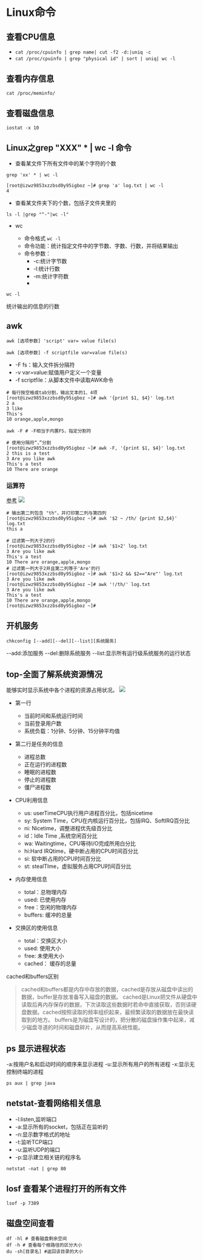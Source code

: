 # Linux命令
## 查看CPU信息
 * `cat /proc/cpuinfo | grep name| cut -f2 -d:|uniq -c`
 * `cat /proc/cpuinfo | grep "physical id" | sort | uniq| wc -l`
## 查看内存信息
`cat /proc/meminfo/`

## 查看磁盘信息
`iostat -x 10`
## Linux之grep "XXX" * | wc -l 命令

* 查看某文件下所有文件中的某个字符的个数
```shell
grep 'xx' * | wc -l

[root@izwz9853xzzbsd0y95igboz ~]# grep 'a' log.txt | wc -l
4
```
* 查看某文件夹下的个数，包括子文件夹里的

```shell
ls -l |grep "^-"|wc -l"
```
* wc

  * 命令格式 `wc -l`
  * 命令功能：统计指定文件中的字节数、字数、行数，并将结果输出
  * 命令参数：
    * -c:统计字节数
    * -l:统计行数
    * -m:统计字符数
    * 
```
wc -l
```
统计输出的信息的行数

## awk

```shell
awk [选项参数] 'script' var= value file(s)

awk [选项参数] -f scriptfile var=value file(s)
```

* -F fs：输入文件拆分隔符
* -v var=value:赋值用户定义一个变量
* -f scriptfile：从脚本文件中读取AWK命令

```shell
# 每行按空格或tab分割，输出文本的1、4项
[root@izwz9853xzzbsd0y95igboz ~]# awk '{print $1, $4}' log.txt
2 a
3 like
This's 
10 orange,apple,mongo
```
`awk -F # -F相当于内置FS，指定分割符`

```shell
# 使用分隔符“，”分割
[root@izwz9853xzzbsd0y95igboz ~]# awk -F, '{print $1, $4}' log.txt
2 this is a test 
3 Are you like awk 
This's a test 
10 There are orange 
```

### 运算符
[参考](https://www.runoob.com/linux/linux-comm-awk.html)
![](./img/awk.png)

```shell
# 输出第二列包含 "th"，并打印第二列与第四列
[root@izwz9853xzzbsd0y95igboz ~]# awk '$2 ~ /th/ {print $2,$4}' log.txt
this a

# 过滤第一列大于2的行
[root@izwz9853xzzbsd0y95igboz ~]# awk '$1>2' log.txt
3 Are you like awk
This's a test
10 There are orange,apple,mongo
# 过滤第一列大于2并且第二列等于'Are'的行
[root@izwz9853xzzbsd0y95igboz ~]# awk '$1>2 && $2=="Are"' log.txt
3 Are you like awk
[root@izwz9853xzzbsd0y95igboz ~]# awk '!/th/' log.txt
3 Are you like awk
This's a test
10 There are orange,apple,mongo
[root@izwz9853xzzbsd0y95igboz ~]# 
```

## 开机服务

```
chkconfig [--add][--del][--list][系统服务]
```
--add:添加服务
--del:删除系统服务
--list:显示所有运行级系统服务的运行状态


## top-全面了解系统资源情况
能够实时显示系统中各个进程的资源占用状况。
![](./img/top.png)
* 第一行
  * 当前时间和系统运行时间
  * 当前登录用户数
  * 系统负载：1分钟、5分钟、15分钟平均值
* 第二行是任务的信息
  * 进程总数
  * 正在运行的进程数
  * 睡眠的进程数
  * 停止的进程数
  * 僵尸进程数

* CPU利用信息
  * us: userTimeCPU执行用户进程百分比，包括nicetime
  * sy: System Time，CPU在内核运行百分比，包括IRQ、SoftIRQ百分比
  * ni: Nicetime，调整进程优先级百分比
  * id：Idle Time ,系统空闲百分比
  * wa: Waitingtime，CPU等待I/O完成所用白分比
  * hi:Hard IRQtime，硬中断占用的CPU时间百分比
  * si: 软中断占用的CPU时间百分比
  * st: stealTIme，虚拟服务占用CPU时间百分比

* 内存使用信息
  * total：总物理内存
  * used: 已使用内存
  * free：空闲的物理内存
  * buffers: 缓冲的总量

* 交换区的使用信息
  * total：交换区大小
  * used: 使用大小
  * free: 未使用大小
  * cached： 缓存的总量

cached和buffers区别
>cached和buffers都是内存中存放的数据，cached是存放从磁盘中读出的数据，buffer是存放准备写入磁盘的数据。
cached是Linux把文件从硬盘中读取后再内存保存的数据，下次读取这些数据时若命中直接获取，否则读硬盘数据。cached按照读取的频率组织起来，最频繁读取的数据放在最快读取到的地方。
buffers是为磁盘写设计的，把分散的磁盘操作集中起来，减少磁盘寻道的时间和磁盘碎片，从而提高系统性能。

## ps 显示进程状态
-a:按用户名和启动时间的顺序来显示进程
-u:显示所有用户的所有进程
-x:显示无控制终端的进程

```shell
ps aux | grep java
```

## netstat-查看网络相关信息
* -l:listen,监听端口
* -a:显示所有的socket，包括正在监听的
* -n:显示数字格式的地址
* -t:监听TCP端口
* -u:监听UDP的端口
* -p:显示建立相关链的程序名

```shell
netstat -nat | grep 80
```
## losf 查看某个进程打开的所有文件

```shell
lsof -p 7389
```
## 磁盘空间查看

```shell
df -hl # 查看磁盘剩余空间
df -h # 查看每个根路径的区分大小
du -sh[目录名] #返回该目录的大小
